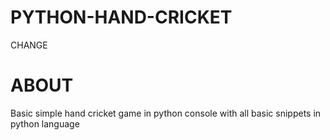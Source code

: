 # PYTHON-HAND-CRICKET
CHANGE
# ABOUT
Basic simple hand cricket game in python console with all basic snippets in python language
